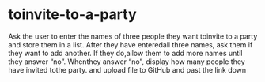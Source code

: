 # toinvite-to-a-party
Ask the user to enter the names of three people they want toinvite to a party and store them in a list.  After they have enteredall three names, ask them if they want to add another.  If they do,allow them to add more names until they answer “no”.  Whenthey answer “no”, display how many people they have invited tothe party.  and upload file to GitHub and past the link down
